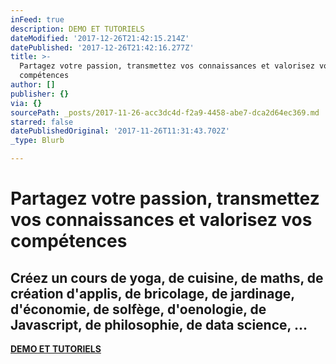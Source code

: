 ```yaml
---
inFeed: true
description: DEMO ET TUTORIELS
dateModified: '2017-12-26T21:42:15.214Z'
datePublished: '2017-12-26T21:42:16.277Z'
title: >-
  Partagez votre passion, transmettez vos connaissances et valorisez vos
  compétences
author: []
publisher: {}
via: {}
sourcePath: _posts/2017-11-26-acc3dc4d-f2a9-4458-abe7-dca2d64ec369.md
starred: false
datePublishedOriginal: '2017-11-26T11:31:43.702Z'
_type: Blurb

---
```

# Partagez votre passion, transmettez vos connaissances et valorisez vos compétences

## **Créez un cours** de yoga, de cuisine, de maths, de création d'applis, de bricolage, de jardinage, d'économie, de solfège, d'oenologie, de Javascript, de philosophie, de data science, ...

**[DEMO ET TUTORIELS][0]**

[0]: https://cyboolo-demo.netlify.com/